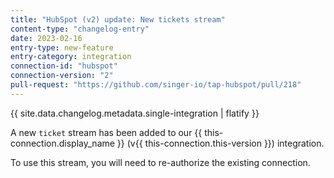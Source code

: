 ```yaml
---
title: "HubSpot (v2) update: New tickets stream"
content-type: "changelog-entry"
date: 2023-02-16
entry-type: new-feature
entry-category: integration
connection-id: "hubspot"
connection-version: "2"
pull-request: "https://github.com/singer-io/tap-hubspot/pull/218"
---
```

{{ site.data.changelog.metadata.single-integration | flatify }}

A new `ticket` stream has been added to our {{ this-connection.display_name }} (v{{ this-connection.this-version }}) integration. 

To use this stream, you will need to re-authorize the existing connection.